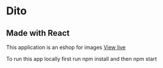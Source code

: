 # Dito 
## Made with React

This application is an eshop for images 
<a href='https://drakoulakou.github.io/Dito/'>View live</a>

To run this app locally first run npm install and then npm start  
